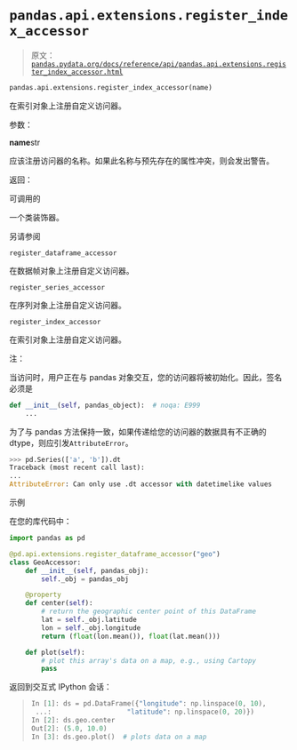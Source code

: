 # `pandas.api.extensions.register_index_accessor`

> 原文：[`pandas.pydata.org/docs/reference/api/pandas.api.extensions.register_index_accessor.html`](https://pandas.pydata.org/docs/reference/api/pandas.api.extensions.register_index_accessor.html)

```py
pandas.api.extensions.register_index_accessor(name)
```

在索引对象上注册自定义访问器。

参数：

**name**str

应该注册访问器的名称。如果此名称与预先存在的属性冲突，则会发出警告。

返回：

可调用的

一个类装饰器。

另请参阅

`register_dataframe_accessor`

在数据帧对象上注册自定义访问器。

`register_series_accessor`

在序列对象上注册自定义访问器。

`register_index_accessor`

在索引对象上注册自定义访问器。

注：

当访问时，用户正在与 pandas 对象交互，您的访问器将被初始化。因此，签名必须是

```py
def __init__(self, pandas_object):  # noqa: E999
    ... 
```

为了与 pandas 方法保持一致，如果传递给您的访问器的数据具有不正确的 dtype，则应引发`AttributeError`。

```py
>>> pd.Series(['a', 'b']).dt
Traceback (most recent call last):
...
AttributeError: Can only use .dt accessor with datetimelike values 
```

示例

在您的库代码中：

```py
import pandas as pd

@pd.api.extensions.register_dataframe_accessor("geo")
class GeoAccessor:
    def __init__(self, pandas_obj):
        self._obj = pandas_obj

    @property
    def center(self):
        # return the geographic center point of this DataFrame
        lat = self._obj.latitude
        lon = self._obj.longitude
        return (float(lon.mean()), float(lat.mean()))

    def plot(self):
        # plot this array's data on a map, e.g., using Cartopy
        pass 
```

返回到交互式 IPython 会话：

> ```py
> In [1]: ds = pd.DataFrame({"longitude": np.linspace(0, 10),
>  ...:                   "latitude": np.linspace(0, 20)})
> In [2]: ds.geo.center
> Out[2]: (5.0, 10.0)
> In [3]: ds.geo.plot()  # plots data on a map 
> ```
